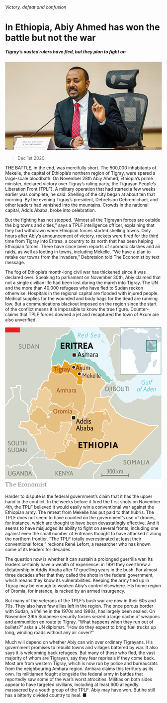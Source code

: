 ###### Victory, defeat and confusion

# In Ethiopia, Abiy Ahmed has won the battle but not the war 

##### Tigray’s ousted rulers have fled, but they plan to fight on 

![image](images/20201205_MAP501.jpg) 

> Dec 1st 2020 


THE BATTLE, in the end, was mercifully short. The 500,000 inhabitants of Mekelle, the capital of Ethiopia’s northern region of Tigray, were spared a large-scale bloodbath. On November 28th Abiy Ahmed, Ethiopia’s prime minister, declared victory over Tigray’s ruling party, the Tigrayan People’s Liberation Front (TPLF). A military operation that had started a few weeks earlier was complete, he said. Shelling of the city began at about ten that morning. By the evening Tigray’s president, Debretsion Gebremichael, and other leaders had vanished into the mountains. Crowds in the national capital, Addis Ababa, broke into celebration.


But the fighting has not stopped. “Almost all the Tigrayan forces are outside the big towns and cities,” says a TPLF intelligence officer, explaining that they had withdrawn when Ethiopian forces started shelling towns. Only hours after Abiy’s announcement of victory, rockets were fired for the third time from Tigray into Eritrea, a country to its north that has been helping Ethiopian forces. There have since been reports of sporadic clashes and air raids, as well as looting in towns, including Mekelle. “We have a plan to retake our towns from the invaders,” Debretsion told The Economist by text message.



The fog of Ethiopia’s month-long civil war has thickened since it was declared over. Speaking to parliament on November 30th, Abiy claimed that not a single civilian life had been lost during the march into Tigray. The UN and the more than 40,000 refugees who have fled to Sudan reckon otherwise. Hospitals in the regional capital are flooded with injured people. Medical supplies for the wounded and body bags for the dead are running low. But a communications blackout imposed on the region since the start of the conflict means it is impossible to know the true figure. Counter-claims that TPLF forces downed a jet and recaptured the town of Axum are also unverified.

![image](images/20201205_MAM944.png) 



Harder to dispute is the federal government’s claim that it has the upper hand in the conflict. In the weeks before it fired the first shots on November 4th, the TPLF believed it would easily win a conventional war against the Ethiopian army. The retreat from Mekelle has put paid to that hubris. The TPLF does not seem to have counted on the government’s use of drones, for instance, which are thought to have been devastatingly effective. And it seems to have misjudged its ability to fight on several fronts, including one against even the small number of Eritreans thought to have attacked it along the northern frontier. “The TPLF totally overestimated at least their conventional force,” reckons René Lefort, a researcher who has known some of its leaders for decades.


The question now is whether it can sustain a prolonged guerrilla war. Its leaders certainly have a wealth of experience: in 1991 they overthrew a dictatorship in Addis Ababa after 17 gruelling years in the bush. For almost three decades after that they called the shots in the federal government, which means they know its vulnerabilities. Keeping the army tied up in Tigray may be enough to weaken Abiy’s control elsewhere. His home region of Oromia, for instance, is racked by an armed insurgency.


But many of the veterans of the TPLF’s bush war are now in their 60s and 70s. They also have few allies left in the region. The once porous border with Sudan, a lifeline in the 1970s and 1980s, has largely been sealed. On November 29th Sudanese security forces seized a large cache of weapons and ammunition en route to Tigray. “What happens when they run out of bullets?” asks a UN diplomat. “How do they expect to bring fuel trucks up long, winding roads without any air cover?”


Much will depend on whether Abiy can win over ordinary Tigrayans. His government promises to rebuild towns and villages battered by war. It also says it is welcoming back refugees. But many of those who fled, the vast majority of whom are Tigrayan, say they fear reprisals if they come back. Most are from western Tigray, which is now run by police and bureaucrats from the neighbouring Amhara region. Amhara claims this territory as its own. Its militiamen fought alongside the federal army in battles that reportedly saw some of the war’s worst atrocities. Militias on both sides appear to have targeted civilians, including at least 600 allegedly massacred by a youth group of the TPLF. Abiy may have won. But he still has a bitterly divided country to heal. ■


